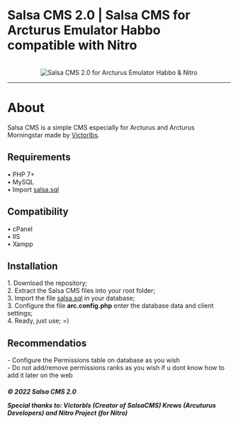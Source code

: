 # Salsa CMS 2.0 | Salsa CMS for Arcturus Emulator Habbo compatible with Nitro
<br>
<center>
    <img alt="Salsa CMS 2.0 for Arcturus Emulator Habbo & Nitro" title="Salsa CMS for Arcturus Emulator Habbo & Nitro" src="https://habbofont.net/font/habbo_clicker/salsa%20cms.gif">
</center>
<hr>

<h1>About</h1> 
Salsa CMS is a simple CMS especially for Arcturus and Arcturus Morningstar made by <a href="https://github.com/victorlbs"> Victorlbs</a>.


<h2>Requirements</h2> 
• PHP 7+
<br> • MySQL
<br> • Import <a target="_blank" href="https://github.com/victorlbs/Salsa-CMS-for-Arcturus-Emulator/blob/master/structure/util/sql/salsa.sql">salsa.sql</a>

<h2>Compatibility</h2> 
• cPanel
<br> • IIS
<br> • Xampp

<h2>Installation</h2> 
1. Download the repository; <br>
2. Extract the Salsa CMS files into your root folder; <br>
3. Import the file <a target="_blank" href="https://github.com/victorlbs/Salsa-CMS-for-Arcturus-Emulator/blob/master/structure/util/sql/salsa.sql">salsa.sql</a> in your database; <br>
3. Configure the file <b>arc.config.php</b> enter the database data and client settings; <br>
4. Ready, just use; =)

<h2>Recommendatios</h2>
- Configure the Permissions table on database as you wish
<br>- Do not add/remove permissions ranks as you wish if u dont know how to add it later on the web





<br>
<h5>© 2022 Salsa CMS 2.0
<br>

<p>Special thanks to: Victorbls (Creator of SalsaCMS) Krews (Arcuturus Developers) and Nitro Project (for Nitro)


